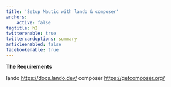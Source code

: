 ```yaml
---
title: 'Setup Mautic with lando & composer'
anchors:
    active: false
tagtitle: h2
twitterenable: true
twittercardoptions: summary
articleenabled: false
facebookenable: true
---
```


**The Requirements**

lando https://docs.lando.dev/
composer https://getcomposer.org/